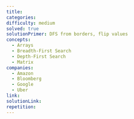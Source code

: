 ```yaml
---
title: 
categories: 
difficulty: medium
solved: true
solutionPrimer: DFS from borders, flip values
concepts:
  - Arrays
  - Breadth-First Search
  - Depth-First Search
  - Matrix
companies:
  - Amazon
  - Bloomberg
  - Google
  - Uber
link: 
solutionLink: 
repetition:
---
```

